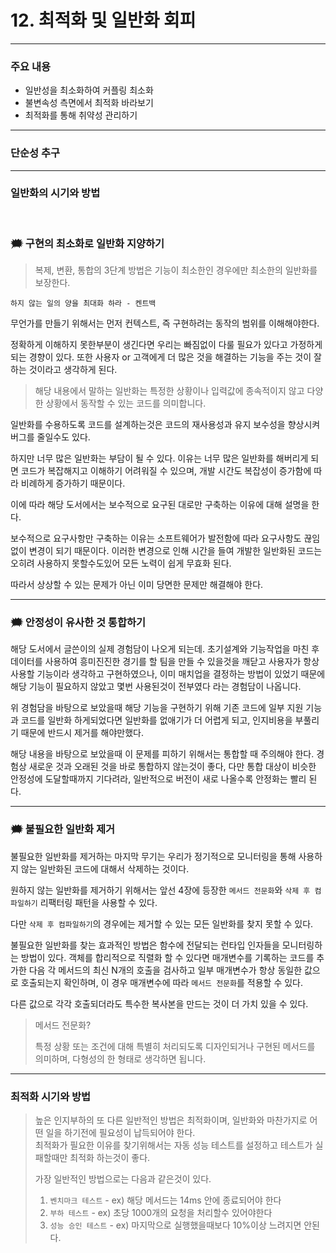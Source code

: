 # 12. 최적화 및 일반화 회피

---

### 주요 내용 
 
- 일반성을 최소화하여 커플링 최소화
- 불변속성 측면에서 최적화 바라보기
- 최적화를 통해 취약성 관리하기


---

### 단순성 추구 


---


### 일반화의 시기와 방법

<br> 

### 🗯️ 구현의 최소화로 일반화 지양하기

> 복제, 변환, 통합의 3단계 방법은 기능이 최소한인 경우에만 최소한의 일반화를 보장한다.

`하지 않는 일의 양을 최대화 하라 - 켄트백`

무언가를 만들기 위해서는 먼저 컨텍스트, 즉 구현하려는 동작의 범위를 이해해야한다.

정확하게 이해하지 못한부분이 생긴다면 우리는 빠짐없이 다룰 필요가 있다고 가정하게 되는 경향이 있다.
또한 사용자 or 고객에게 더 많은 것을 해결하는 기능을 주는 것이 잘하는 것이라고 생각하게 된다.

> 해당 내용에서 말하는 일반화는 특정한 상황이나 입력값에 종속적이지 않고 다양한 상황에서 동작할 수 있는 코드를 의미합니다.

일반화를 수용하도록 코드를 설계하는것은 코드의 재사용성과 유지 보수성을 향상시켜 버그를 줄일수도 있다.

하지만 너무 많은 일반화는 부담이 될 수 있다. 이유는 
너무 많은 일반화를 해버리게 되면 코드가 복잡해지고 이해하기 어려워질 수 있으며, 개발 시간도 복잡성이 증가함에 따라 비례하게 증가하기 때문이다.

이에 따라 해당 도서에서는 보수적으로 요구된 대로만 구축하는 이유에 대해 설명을 한다.

보수적으로 요구사항만 구축하는 이유는 소프트웨어가 발전함에 따라 요구사항도 끊임없이 변경이 되기 때문이다.
이러한 변경으로 인해 시간을 들여 개발한 일반화된 코드는 오히려 사용하지 못할수도있어 모든 노력이 쉽게 무효화 된다.

따라서 상상할 수 있는 문제가 아닌 이미 당면한 문제만 해결해야 한다.

---

### 🗯️ 안정성이 유사한 것 통합하기

해당 도서에서 글쓴이의 실제 경험담이 나오게 되는데. 초기설계와 기능작업을 마친 후 데이터를 사용하여
흥미진진한 경기를 할 팀을 만들 수 있을것을 깨닫고 사용자가 항상 사용할 기능이라 생각하고 구현하였으나, 이미
매치업을 결정하는 방법이 있었기 때문에 해당 기능이 필요하지 않았고 몇번 사용된것이 전부였다 라는 경험담이 나옵니다.

위 경험담을 바탕으로 보았을때 해당 기능을 구현하기 위해 기존 코드에 일부 지원 기능과 코드를 일반화 하게되었다면 
일반화를 없애기가 더 어렵게 되고, 인지비용을 부풀리기 때문에 반드시 제거를 해야만했다.

해당 내용을 바탕으로 보았을때 이 문제를 피하기 위해서는 통합할 때 주의해야 한다. 경험상 새로운 것과 
오래된 것을 바로 통합하지 않는것이 좋다, 다만 통합 대상이 비슷한 안정성에 도달할때까지 기다려라, 일반적으로 
버전이 새로 나올수록 안정화는 빨리 된다.

---

### 🗯️ 불필요한 일반화 제거

불필요한 일반화를 제거하는 마지막 무기는 우리가 정기적으로 모니터링을 통해 사용하지 않는 일반화된 코드에 대해서
삭제하는 것이다.

원하지 않는 일반화를 제거하기 위해서는 앞선 4장에 등장한 `메서드 전문화`와 `삭제 후 컴파일하기` 리팩터링 패턴을 사용할 수 있다.

다만 `삭제 후 컴파일하기`의 경우에는 제거할 수 있는 모든 일반화를 찾지 못할 수 있다.


불필요한 일반화를 찾는 효과적인 방법은 함수에 전달되는 런타입 인자들을 모니터링하는 방법이 있다.
객체를 합리적으로 직렬화 할 수 있다면 매개변수를 기록하는 코드를 추가한 다음 각 메서드의 최신 N개의 호출을 검사하고
일부 매개변수가 항상 동일한 값으로 호출되는지 확인하며, 이 경우 매개변수에 따라 `메서드 전문화`를 적용할 수 있다.

다른 값으로 각각 호출되더라도 특수한 복사본을 만드는 것이 더 가치 있을 수 있다.

> 메서드 전문화?
> 
> 특정 상황 또는 조건에 대해 특별히 처리되도록 디자인되거나 구현된 메서드를 의미하며, 다형성의 한 형태로 생각하면 됩니다.


---

### 최적화 시기와 방법

> 높은 인지부하의 또 다른 일반적인 방법은 최적화이며, 일반화와 마찬가지로 어떤 일을 하기전에 필요성이 납득되어야 한다.
> <br>
> 최적화가 필요한 이유를 찾기위해서는 자동 성능 테스트를 설정하고 테스트가 실패할때만 최적화 하는것이 좋다.
> 
> 가장 일반적인 방법으로는 다음과 같은것이 있다.
> 
> 1. `벤치마크 테스트` - ex) 해당 메서드는 14ms 안에 종료되어야 한다
> 2. `부하 테스트` - ex) 초당 1000개의 요청을 처리할수 있어야한다
> 3. `성능 승인 테스트` - ex) 마지막으로 실행했을때보다 10%이상 느려지면 안된다.





